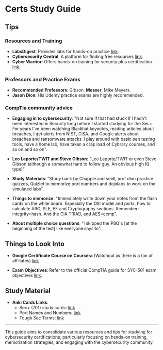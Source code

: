 # Certs Study Guide

## Tips

### Resources and Training

- **LabsDigest**: Provides labs for hands-on practice [link](https://labsdigest.com/).
- **Cybersecurity Central**: A platform for finding free resources [link](https://www.cybersecuritycentral.org/home).
- **Cyber Warrior**: Offers hands-on training for security plus certification [link](https://www.cyberwarrior.com/security-plus/).

### Professors and Practice Exams

- **Recommended Professors**: Gibson, <b>Messer</b>, Mike Meyers.
- **Jason Dion**: His Udemy practice exams are highly recommended.

### CompTia community advice

- **Engaging in to cybersecurity**: "Not sure if that had stuck if I hadn't been interested in Security long before I started studying for the Sec+. For years I've been watching Blackhat keynotes, reading articles about breaches, I get alerts from NIST, CISA, and Google alerts about breaches and ransomware attacks. I play around with basic pen testing tools, have a home lab, have taken a crap load of Cybrary courses, and so on and so on".

- **Leo Laporte/TWIT and Steve Gibson**: "Leo Laporte/TWIT or even Steve Gibson (although a somewhat hard to follow guy. An obvious high IQ type)"
  
- **Study Materials**: "Study bank by Chapple and seidl, prof dion practice quizzes, Quizlet to memorize port numbers and dojolabs to work on the simulated labs".

- **Things to memorize**: "Immediately write down your notes from the flash cards on the white board. Especially the OSI model and ports, how to calculate ARO, SLE, EF and Cryptography sections. Remember: integrity=hash. And the CIA TRIAD, and AES=ccmp".

- **About multiple choice questions**: "I skipped the PBQ's [at the beginning of the test] like everyone says to".

## Things to Look Into

- **Google Certificate Course on Coursera** (Watchout as there is a ton of affiliates) [link](https://www.coursera.org/google-certificates/cybersecurity-certificate)

- **Exam Objectives**: Refer to the official CompTIA guide for SY0-501 exam objectives [link](https://www.comptia.jp/pdf/Security%2B%20SY0-501%20Exam%20Objectives.pdf).

## Study Material

- **Anki Cards Links**:
  - Sec+ (701) study cards: [link](https://lognpacific.com/free-certification-practice-tests/)
  - Port Names and Numbers: [link](https://quizlet.com/343931988/port-names-and-numbers-security-501-flash-cards/)
  - Tough Sec Terms: [link](https://quizlet.com/648931527/tough-sec-terms-flash-cards/)

---

This guide aims to consolidate various resources and tips for studying for cybersecurity certifications, particularly focusing on hands-on training, memorization strategies, and engaging with the cybersecurity community.





